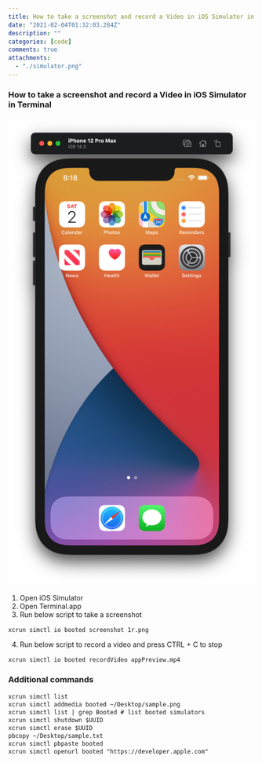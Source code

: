 ```yaml
---
title: How to take a screenshot and record a Video in iOS Simulator in Terminal
date: "2021-02-04T01:32:03.284Z"
description: ""
categories: [code]
comments: true
attachments:
  - "./simulator.png"
---
```



### How to take a screenshot and record a Video in iOS Simulator in Terminal

![Demo](./simulator.png)

1. Open iOS Simulator
2. Open Terminal.app
3. Run below script to take a screenshot


```shell
xcrun simctl io booted screenshot 1r.png
```

4. Run below script to record a video and press CTRL + C to stop

```shell
xcrun simctl io booted recordVideo appPreview.mp4
```


### Additional commands

```shell
xcrun simctl list
xcrun simctl addmedia booted ~/Desktop/sample.png
xcrun simctl list | grep Booted # list booted simulators
xcrun simctl shutdown $UUID
xcrun simctl erase $UUID
pbcopy ~/Desktop/sample.txt
xcrun simctl pbpaste booted
xcrun simctl openurl booted "https://developer.apple.com"
```